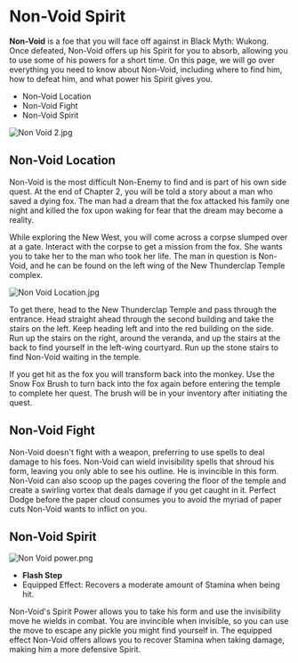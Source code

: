 # Non-Void Spirit

**Non-Void** is a foe that you will face off against in Black Myth: Wukong. Once defeated, Non-Void offers up his Spirit for you to absorb, allowing you to use some of his powers for a short time. On this page, we will go over everything you need to know about Non-Void, including where to find him, how to defeat him, and what power his Spirit gives you. 

* Non-Void Location
* Non-Void Fight
* Non-Void Spirit

![Non Void 2.jpg](https://oyster.ignimgs.com/mediawiki/apis.ign.com/black-myth-wukong/c/c1/Non_Void_2.jpg)

## Non-Void Location

Non-Void is the most difficult Non-Enemy to find and is part of his own side quest. At the end of Chapter 2, you will be told a story about a man who saved a dying fox. The man had a dream that the fox attacked his family one night and killed the fox upon waking for fear that the dream may become a reality. 

While exploring the New West, you will come across a corpse slumped over at a gate. Interact with the corpse to get a mission from the fox. She wants you to take her to the man who took her life. The man in question is Non-Void, and he can be found on the left wing of the New Thunderclap Temple complex. 

![Non Void Location.jpg](https://oyster.ignimgs.com/mediawiki/apis.ign.com/black-myth-wukong/8/85/Non_Void_Location.jpg)

To get there, head to the New Thunderclap Temple and pass through the entrance. Head straight ahead through the second building and take the stairs on the left. Keep heading left and into the red building on the side. Run up the stairs on the right, around the veranda, and up the stairs at the back to find yourself in the left-wing courtyard. Run up the stone stairs to find Non-Void waiting in the temple. 

If you get hit as the fox you will transform back into the monkey. Use the Snow Fox Brush to turn back into the fox again before entering the temple to complete her quest. The brush will be in your inventory after initiating the quest.

## Non-Void Fight

Non-Void doesn't fight with a weapon, preferring to use spells to deal damage to his foes. Non-Void can wield invisibility spells that shroud his form, leaving you only able to see his outline. He is invincible in this form. Non-Void can also scoop up the pages covering the floor of the temple and create a swirling vortex that deals damage if you get caught in it. Perfect Dodge before the paper cloud consumes you to avoid the myriad of paper cuts Non-Void wants to inflict on you. 

## Non-Void Spirit

![Non Void power.png](https://oyster.ignimgs.com/mediawiki/apis.ign.com/black-myth-wukong/f/ff/Non_Void_power.png)

  * **Flash Step**
  * Equipped Effect: Recovers a moderate amount of Stamina when being hit. 

Non-Void's Spirit Power allows you to take his form and use the invisibility move he wields in combat. You are invincible when invisible, so you can use the move to escape any pickle you might find yourself in. The equipped effect Non-Void offers allows you to recover Stamina when taking damage, making him a more defensive Spirit. 

